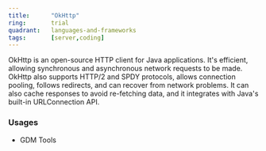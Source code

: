 ```yaml
---
title:      "OkHttp"
ring:       trial
quadrant:   languages-and-frameworks
tags:       [server,coding]
---
```


OkHttp is an open-source HTTP client for Java applications. It's efficient, allowing synchronous and asynchronous network requests to be made. OkHttp also supports HTTP/2 and SPDY protocols, allows connection pooling, follows redirects, and can recover from network problems. It can also cache responses to avoid re-fetching data, and it integrates with Java's built-in URLConnection API.

### Usages
* GDM Tools